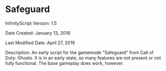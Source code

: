 # Safeguard

InfinityScript Version: 1.5

Date Created: January 13, 2018

Last Modified Date: April 27, 2019

Description:
An early script for the gamemode "Safeguard" from Call of Duty: Ghosts. It is in an early state, so many features are not present or not fully functional. The base gameplay does work, however.
